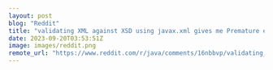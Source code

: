 ```yaml
---
layout: post
blog: "Reddit"
title: "validating XML against XSD using javax.xml gives me Premature end of file but is it related to http redirecting to https on w3?"
date: 2023-09-20T03:53:51Z
image: images/reddit.png
remote_url: "https://www.reddit.com/r/java/comments/16nbbvp/validating_xml_against_xsd_using_javaxxml_gives/"
---
```

